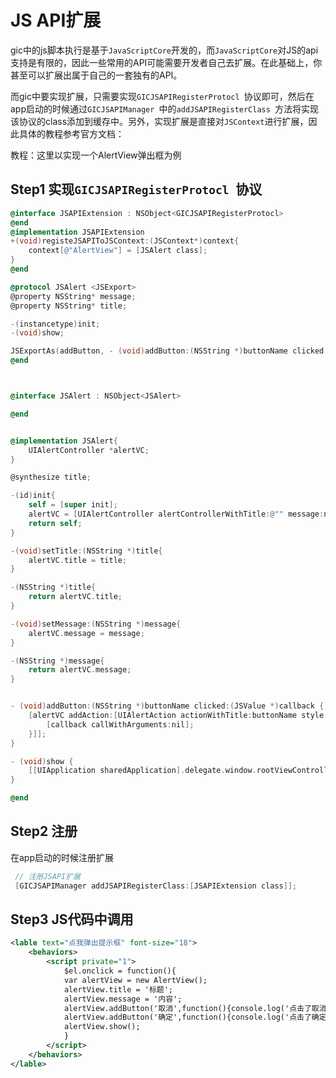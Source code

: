 # JS API扩展

gic中的js脚本执行是基于`JavaScriptCore`开发的，而`JavaScriptCore`对JS的api支持是有限的，因此一些常用的API可能需要开发者自己去扩展。在此基础上，你甚至可以扩展出属于自己的一套独有的API。

而gic中要实现扩展，只需要实现`GICJSAPIRegisterProtocl `协议即可，然后在app启动的时候通过`GICJSAPIManager `中的`addJSAPIRegisterClass `方法将实现该协议的class添加到缓存中。另外，实现扩展是直接对`JSContext`进行扩展，因此具体的教程参考官方文档：

教程：这里以实现一个AlertView弹出框为例

## Step1  实现`GICJSAPIRegisterProtocl `协议

```objective-c
@interface JSAPIExtension : NSObject<GICJSAPIRegisterProtocl>
@end
@implementation JSAPIExtension
+(void)registeJSAPIToJSContext:(JSContext*)context{
    context[@"AlertView"] = [JSAlert class];
}
@end

@protocol JSAlert <JSExport>
@property NSString* message;
@property NSString* title;

-(instancetype)init;
-(void)show;

JSExportAs(addButton, - (void)addButton:(NSString *)buttonName clicked:(JSValue *)callback);
@end



@interface JSAlert : NSObject<JSAlert>

@end


@implementation JSAlert{
    UIAlertController *alertVC;
}

@synthesize title;

-(id)init{
    self = [super init];
    alertVC = [UIAlertController alertControllerWithTitle:@"" message:nil preferredStyle:UIAlertControllerStyleAlert];
    return self;
}

-(void)setTitle:(NSString *)title{
    alertVC.title = title;
}

-(NSString *)title{
    return alertVC.title;
}

-(void)setMessage:(NSString *)message{
    alertVC.message = message;
}

-(NSString *)message{
    return alertVC.message;
}


- (void)addButton:(NSString *)buttonName clicked:(JSValue *)callback {
    [alertVC addAction:[UIAlertAction actionWithTitle:buttonName style:UIAlertActionStyleDefault handler:^(UIAlertAction * _Nonnull action) {
        [callback callWithArguments:nil];
    }]];
}

- (void)show {
    [[UIApplication sharedApplication].delegate.window.rootViewController presentViewController:alertVC animated:YES completion:nil];
}

@end
```

## Step2 注册

在app启动的时候注册扩展

```objective-c
 // 注册JSAPI扩展
 [GICJSAPIManager addJSAPIRegisterClass:[JSAPIExtension class]];
```

## Step3 JS代码中调用

```xml
<lable text="点我弹出提示框" font-size="18">
    <behaviors>
        <script private="1">
            $el.onclick = function(){
            var alertView = new AlertView();
            alertView.title = '标题';
            alertView.message = '内容';
            alertView.addButton('取消',function(){console.log('点击了取消')});
            alertView.addButton('确定',function(){console.log('点击了确定')});
            alertView.show();
            }
        </script>
    </behaviors>
</lable>
```

